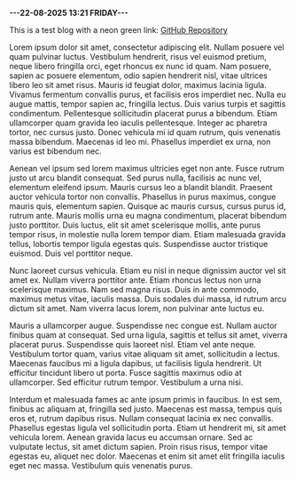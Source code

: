 <b>---22-08-2025 13:21 FRIDAY---</b>

This is a test blog with a neon green link: [GitHub Repository](https://github.com/abhinavp06/tpw)

Lorem ipsum dolor sit amet, consectetur adipiscing elit. Nullam posuere vel quam pulvinar luctus. Vestibulum hendrerit, risus vel euismod pretium, neque libero fringilla orci, eget rhoncus ex nunc id quam. Nam posuere, sapien ac posuere elementum, odio sapien hendrerit nisl, vitae ultrices libero leo sit amet risus. Mauris id feugiat dolor, maximus lacinia ligula. Vivamus fermentum convallis purus, et facilisis eros imperdiet nec. Nulla eu augue mattis, tempor sapien ac, fringilla lectus. Duis varius turpis et sagittis condimentum. Pellentesque sollicitudin placerat purus a bibendum. Etiam ullamcorper quam gravida leo iaculis pellentesque. Integer ac pharetra tortor, nec cursus justo. Donec vehicula mi id quam rutrum, quis venenatis massa bibendum. Maecenas id leo mi. Phasellus imperdiet ex urna, non varius est bibendum nec.

Aenean vel ipsum sed lorem maximus ultricies eget non ante. Fusce rutrum justo ut arcu blandit consequat. Sed purus nulla, facilisis ac nunc vel, elementum eleifend ipsum. Mauris cursus leo a blandit blandit. Praesent auctor vehicula tortor non convallis. Phasellus in purus maximus, congue mauris quis, elementum sapien. Quisque ac mauris cursus, cursus purus id, rutrum ante. Mauris mollis urna eu magna condimentum, placerat bibendum justo porttitor. Duis luctus, elit sit amet scelerisque mollis, ante purus tempor risus, in molestie nulla lorem tempor diam. Etiam malesuada gravida tellus, lobortis tempor ligula egestas quis. Suspendisse auctor tristique euismod. Duis vel porttitor neque.

Nunc laoreet cursus vehicula. Etiam eu nisl in neque dignissim auctor vel sit amet ex. Nullam viverra porttitor ante. Etiam rhoncus lectus non urna scelerisque maximus. Nam sed magna risus. Duis in ante commodo, maximus metus vitae, iaculis massa. Duis sodales dui massa, id rutrum arcu dictum sit amet. Nam viverra lacus lorem, non pulvinar ante luctus eu.

Mauris a ullamcorper augue. Suspendisse nec congue est. Nullam auctor finibus quam at consequat. Sed urna ligula, sagittis et tellus sit amet, viverra placerat purus. Suspendisse quis laoreet nisl. Etiam vel ante neque. Vestibulum tortor quam, varius vitae aliquam sit amet, sollicitudin a lectus. Maecenas faucibus mi a ligula dapibus, ut facilisis ligula hendrerit. Ut efficitur tincidunt libero ut porta. Fusce sagittis maximus odio at ullamcorper. Sed efficitur rutrum tempor. Vestibulum a urna nisi.

Interdum et malesuada fames ac ante ipsum primis in faucibus. In est sem, finibus ac aliquam at, fringilla sed justo. Maecenas est massa, tempus quis eros et, rutrum dapibus risus. Nullam consequat lacinia ex nec convallis. Phasellus egestas ligula vel sollicitudin porta. Etiam ut hendrerit mi, sit amet vehicula lorem. Aenean gravida lacus eu accumsan ornare. Sed ac vulputate lectus, sit amet dictum sapien. Proin risus risus, tempor vitae egestas eu, aliquet nec dolor. Maecenas et enim sit amet elit fringilla iaculis eget nec massa. Vestibulum quis venenatis purus.
